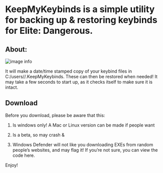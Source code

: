 # KeepMyKeybinds is a simple utility for backing up & restoring keybinds for Elite: Dangerous.

## About:

![image info](https://cdn.niceygy.net/KeepMyKeybinds.png)

It will make a date/time stamped copy of your keybind files in C:/users/<your username>/.KeepMyKeybinds. 
These can then be restored when needed! 
It may take a few seconds to start up, as it checks itself to make sure it is intact.

## Download

Before you download, please be aware that this:

1. Is windows only! A Mac or Linux version can be made if people want

2. Is a beta, so may crash &

3. Windows Defender will not like you downloading EXEs from random people’s websites, and may flag it! If you’re not sure, you can view the code here.

Enjoy!

[Download]: https://go.niceygy.net/KeepMyKeybinds_download
